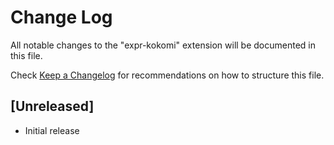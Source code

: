 # Change Log

All notable changes to the "expr-kokomi" extension will be documented in this file.

Check [Keep a Changelog](http://keepachangelog.com/) for recommendations on how to structure this file.

## [Unreleased]

- Initial release